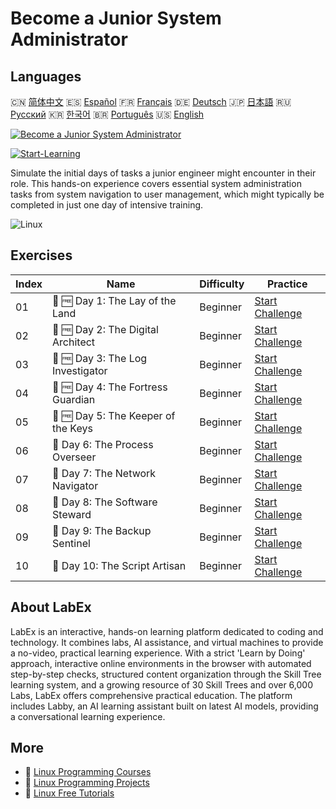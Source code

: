 # Become a Junior System Administrator

## Languages

🇨🇳 [简体中文](README_zh.md) 🇪🇸 [Español](README_es.md) 🇫🇷 [Français](README_fr.md) 🇩🇪 [Deutsch](README_de.md) 🇯🇵 [日本語](README_ja.md) 🇷🇺 [Русский](README_ru.md) 🇰🇷 [한국어](README_ko.md) 🇧🇷 [Português](README_pt.md) 🇺🇸 [English](README.md) 

[![Become a Junior System Administrator](https://cover-creator.labex.io/become-a-junior-system-administrator.png)](https://labex.io/courses/become-a-junior-system-administrator)

[![Start-Learning](https://img.shields.io/badge/Start-Learning-whitesmoke?style=for-the-badge)](https://labex.io/courses/become-a-junior-system-administrator)

Simulate the initial days of tasks a junior engineer might encounter in their role. This hands-on experience covers essential system administration tasks from system navigation to user management, which might typically be completed in just one day of intensive training.

![Linux](https://img.shields.io/badge/Linux-whitesmoke?style=for-the-badge&logo=linux)


## Exercises

|   Index | Name                                | Difficulty   | Practice                                                                                                           |
|---------|-------------------------------------|--------------|--------------------------------------------------------------------------------------------------------------------|
|      01 | 🎯 🆓 Day 1: The Lay of the Land    | Beginner     | <a target='_blank' href='https://labex.io/tutorials/linux-day-1-the-lay-of-the-land-596200'>Start Challenge</a>    |
|      02 | 🎯 🆓 Day 2: The Digital Architect  | Beginner     | <a target='_blank' href='https://labex.io/tutorials/linux-day-2-the-digital-architect-596201'>Start Challenge</a>  |
|      03 | 🎯 🆓 Day 3: The Log Investigator   | Beginner     | <a target='_blank' href='https://labex.io/tutorials/linux-day-3-the-log-investigator-596202'>Start Challenge</a>   |
|      04 | 🎯 🆓 Day 4: The Fortress Guardian  | Beginner     | <a target='_blank' href='https://labex.io/tutorials/linux-day-4-the-fortress-guardian-596203'>Start Challenge</a>  |
|      05 | 🎯 🆓 Day 5: The Keeper of the Keys | Beginner     | <a target='_blank' href='https://labex.io/tutorials/linux-day-5-the-keeper-of-the-keys-596204'>Start Challenge</a> |
|      06 | 🎯  Day 6: The Process Overseer     | Beginner     | <a target='_blank' href='https://labex.io/labs/linux-day-6-the-process-overseer-596618'>Start Challenge</a>        |
|      07 | 🎯  Day 7: The Network Navigator    | Beginner     | <a target='_blank' href='https://labex.io/labs/linux-day-7-the-network-navigator-596619'>Start Challenge</a>       |
|      08 | 🎯  Day 8: The Software Steward     | Beginner     | <a target='_blank' href='https://labex.io/labs/linux-day-8-the-software-steward-596620'>Start Challenge</a>        |
|      09 | 🎯  Day 9: The Backup Sentinel      | Beginner     | <a target='_blank' href='https://labex.io/labs/linux-day-9-the-backup-sentinel-596621'>Start Challenge</a>         |
|      10 | 🎯  Day 10: The Script Artisan      | Beginner     | <a target='_blank' href='https://labex.io/labs/linux-day-10-the-script-artisan-596613'>Start Challenge</a>         |

## About LabEx

LabEx is an interactive, hands-on learning platform dedicated to coding and technology. It combines labs, AI assistance, and virtual machines to provide a no-video, practical learning experience. With a strict 'Learn by Doing' approach, interactive online environments in the browser with automated step-by-step checks, structured content organization through the Skill Tree learning system, and a growing resource of 30 Skill Trees and over 6,000 Labs, LabEx offers comprehensive practical education. The platform includes Labby, an AI learning assistant built on latest AI models, providing a conversational learning experience.

## More

- 🔗 [Linux Programming Courses](https://github.com/labex-labs/awesome-programming-courses)
- 🔗 [Linux Programming Projects](https://github.com/labex-labs/awesome-programming-projects)
- 🔗 [Linux Free Tutorials](https://github.com/labex-labs/linux-free-tutorials)

